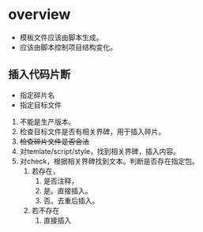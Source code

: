 # overview
- 模板文件应该由脚本生成。
- 应该由脚本控制项目结构变化。

## 插入代码片断
- 指定碎片名
- 指定目标文件
  
1. 不能是生产版本。
2. 检查目标文件是否有相关界碑，用于插入碎片。
3. ~~检查碎片文件是否合法~~
4. 对temlate/script/style，找到相关界碑，插入内容。
5. 对check，根据相关界碑找到文本。判断是否存在指定包。
   1. 若存在，
      1. 是否注释，
      2. 是。直接插入。
      3. 否。去重后插入。
   2. 若不存在
      1. 直接插入

